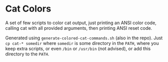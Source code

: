 # Cat Colors
A set of few scripts to color cat output, just printing an ANSI color code,
calling cat with all provided arguments, then printing ANSI reset code.

Generated using `generate-colored-cat-commands.sh` (also in the repo). Just
`cp cat-* somedir` where `somedir` is some directory in the `PATH`, where
you keep extra scripts, or even `/bin` or `/usr/bin` (not advised), or add
this directory to the `PATH`.
